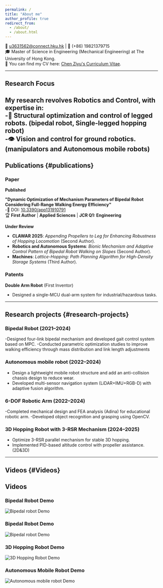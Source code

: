 ```yaml
---
permalink: /
title: "About me"
author_profile: true
redirect_from: 
  - /about/
  - /about.html
---
```



📧 u3631562@connect.hku.hk | 📱 (+86) 19821379715  
🎓 Master of Science in Engineering (Mechanical Engineering) at The University of Hong Kong.  
📃 You can find my CV here: [Chen Ziyu's Curriculum Vitae](https://zoeychen02.github.io/assets/Curriculum_Vitae.pdf).

---

## Research Focus
My research revolves Robotics and Control, with expertise in:  
-🤖 Structural optimization and control of legged robots. (bipedal robot, Single-legged hopping robot)    
-👁️ Vision and control for ground robotics.(manipulators and Autonomous mobile robots)
---

## Publications {#publications}

### Paper

**Published**  

**"Dynamic Optimization of Mechanism Parameters of Bipedal Robot Considering Full-Range Walking Energy Efficiency"**  
-🔗 DOI: [10.3390/app131910791](https://doi.org/10.3390/app131910791)  
 🏆 **First Author** | **Applied Sciences** | **JCR Q1: Engineering**

**Under Review**  
- **CLAWAR 2025**: *Appending Propellers to Leg for Enhancing Robustness of Hopping Locomotion* (Second Author).  
- **Robotics and Autonomous Systems**: *Bionic Mechanism and Adaptive Control Pattern of Bipedal Robot Walking on Slopes* (Second Author).  
- **Machines**: *Lattice-Hopping: Path Planning Algorithm for High-Density Storage Systems* (Third Author).  

### Patents

**Double Arm Robot** (First Inventor)  
- Designed a single-MCU dual-arm system for industrial/hazardous tasks.

---

## Research projects {#research-projects}

### Bipedal Robot (2021–2024)  
-Designed four-link bipedal mechanism and developed gait control system based on MPC.
-Conducted parametric optimization studies to improve walking efficiency through mass distribution and link length adjustments

### Autonomous mobile robot (2022–2024)  
- Design a lightweight mobile robot structure and add an anti-collision chassis design to reduce wear.  
- Developed multi-sensor navigation system (LiDAR+IMU+RGB-D) with adaptive fusion algorithm.  

### 6-DOF Robotic Arm (2022–2024)  
-Completed mechanical design and FEA analysis (Adina) for educational robotic arm.
-Developed object recognition and grasping using OpenCV.
  
### 3D Hopping Robot with 3-RSR Mechanism (2024–2025)  
- Optimize 3-RSR parallel mechanism for stable 3D hopping.
- Implemented PID-based altitude control with propeller assistance.(2D&3D)


---

## Videos {#Videos}

## Videos

### Bipedal Robot Demo  
![Bipedal robot Demo](/assets/images/Bipedal-robot1.gif)  

### Bipedal Robot Demo  
![Bipedal robot Demo](/assets/images/Bipedal-robot2.gif)  

### 3D Hopping Robot Demo  
![3D Hopping Robot Demo](/assets/images/Hopping-robot.gif)  

### Autonomous Mobile Robot Demo  
![Autonomous mobile robot Demo](/assets/images/AGV.gif)  

